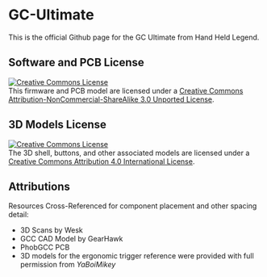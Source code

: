 # GC-Ultimate
This is the official Github page for the GC Ultimate from Hand Held Legend.

## Software and PCB License
<a rel="license" href="http://creativecommons.org/licenses/by-nc-sa/3.0/"><img alt="Creative Commons License" style="border-width:0" src="https://i.creativecommons.org/l/by-nc-sa/3.0/88x31.png" /></a><br />This firmware and PCB model are licensed under a <a rel="license" href="http://creativecommons.org/licenses/by-nc-sa/3.0/">Creative Commons Attribution-NonCommercial-ShareAlike 3.0 Unported License</a>.

## 3D Models License

<a rel="license" href="http://creativecommons.org/licenses/by/4.0/"><img alt="Creative Commons License" style="border-width:0" src="https://i.creativecommons.org/l/by/4.0/88x31.png" /></a><br />The 3D shell, buttons, and other associated models are licensed under a <a rel="license" href="http://creativecommons.org/licenses/by/4.0/">Creative Commons Attribution 4.0 International License</a>.

## Attributions

Resources Cross-Referenced for component placement and other spacing detail:
- 3D Scans by Wesk
- GCC CAD Model by GearHawk
- PhobGCC PCB
- 3D models for the ergonomic trigger reference were provided with full permission from *YaBoiMikey*
